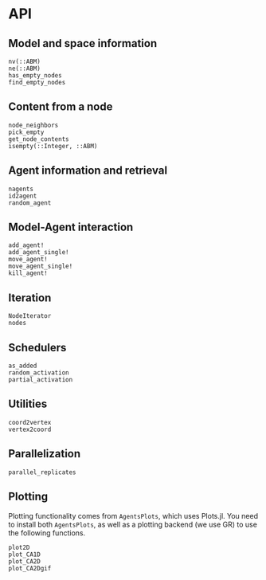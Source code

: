 # API

## Model and space information
```@docs
nv(::ABM)
ne(::ABM)
has_empty_nodes
find_empty_nodes
```

## Content from a node
```@docs
node_neighbors
pick_empty
get_node_contents
isempty(::Integer, ::ABM)
```

## Agent information and retrieval
```@docs
nagents
id2agent
random_agent
```

## Model-Agent interaction
```@docs
add_agent!
add_agent_single!
move_agent!
move_agent_single!
kill_agent!
```

## Iteration
```@docs
NodeIterator
nodes
```

## Schedulers
```@docs
as_added
random_activation
partial_activation
```

## Utilities

```@docs
coord2vertex
vertex2coord
```

## Parallelization

```@docs
parallel_replicates
```

## Plotting
Plotting functionality comes from `AgentsPlots`, which uses Plots.jl. You need to install both `AgentsPlots`, as well as a plotting backend (we use GR) to use the following functions.

```@docs
plot2D
plot_CA1D
plot_CA2D
plot_CA2Dgif
```
